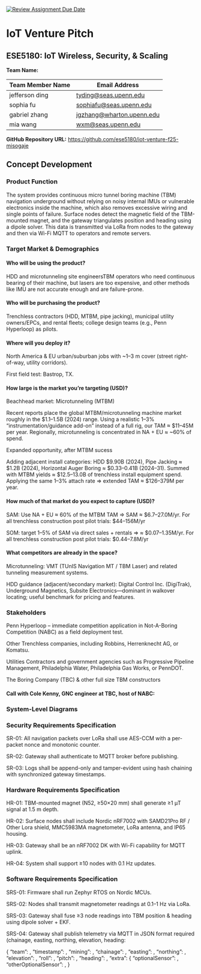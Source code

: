 [![Review Assignment Due Date](https://classroom.github.com/assets/deadline-readme-button-22041afd0340ce965d47ae6ef1cefeee28c7c493a6346c4f15d667ab976d596c.svg)](https://classroom.github.com/a/9GQ6o4cu)

# IoT Venture Pitch

## ESE5180: IoT Wireless, Security, & Scaling

**Team Name:**

| Team Member Name | Email Address             |
| ---------------- | ------------------------- |
| jefferson ding   | tyding@seas.upenn.edu     |
| sophia fu        | sophiafu@seas.upenn.edu   |
| gabriel zhang    | jgzhang@wharton.upenn.edu |
| mia wang         | wxm@seas.upenn.edu        |

**GitHub Repository URL:** https://github.com/ese5180/iot-venture-f25-misogaje

## Concept Development

### Product Function

The system provides continuous micro tunnel boring machine (TBM) navigation underground without relying on noisy internal IMUs or vulnerable electronics inside the machine, which also removes excessive wiring and single points of failure. Surface nodes detect the magnetic field of the TBM-mounted magnet, and the gateway triangulates position and heading using a dipole solver. This data is transmitted via LoRa from nodes to the gateway and then via Wi-Fi MQTT to operators and remote servers.

### Target Market & Demographics

#### Who will be using the product?

HDD and microtunneling site engineersTBM operators who need continuous bearing of their machine, but lasers are too expensive, and other methods like IMU are not accurate enough and are failure-prone.

#### Who will be purchasing the product?

Trenchless contractors (HDD, MTBM, pipe jacking), municipal utility owners/EPCs, and rental fleets; college design teams (e.g., Penn Hyperloop) as pilots.

#### Where will you deploy it?

North America & EU urban/suburban jobs with ~1–3 m cover (street right-of-way, utility corridors).

First field test: Bastrop, TX.

#### How large is the market you’re targeting (USD)?

Beachhead market: Microtunneling (MTBM)

Recent reports place the global MTBM/microtunneling machine market roughly in the $1.1–1.5B (2024) range. Using a realistic 1–3% “instrumentation/guidance add-on” instead of a full rig, our TAM ≈ $11–45M per year. Regionally, microtunneling is concentrated in NA + EU ≈ ~60% of spend.

Expanded opportunity, after MTBM sucess

Adding adjacent install categories: HDD $9.90B (2024), Pipe Jacking ≈ $1.2B (2024), Horizontal Auger Boring ≈ $0.33–0.41B (2024–31). Summed with MTBM yields ≈ $12.5–13.0B of trenchless install equipment spend. Applying the same 1–3% attach rate ⇒ extended TAM ≈ $126–379M per year.

#### How much of that market do you expect to capture (USD)?

SAM: Use NA + EU ≈ 60% of the MTBM TAM ⇒ SAM ≈ $6.7–27.0M/yr. For all trenchless construction post pilot trials: $44–156M/yr

SOM: target 1–5% of SAM via direct sales + rentals ⇒ ≈ $0.07–1.35M/yr. For all trenchless construction post pilot trials: $0.44–7.8M/yr

#### What competitors are already in the space?

Microtunneling: VMT (TUnIS Navigation MT / TBM Laser) and related tunneling measurement systems. 

HDD guidance (adjacent/secondary market): Digital Control Inc. (DigiTrak), Underground Magnetics, Subsite Electronics—dominant in walkover locating; useful benchmark for pricing and features. 

### Stakeholders

Penn Hyperloop – immediate competition application in Not-A-Boring Competition (NABC) as a field deployment test.

Other Trenchless companies, including Robbins, Herrenknecht AG, or Komatsu.

Utilities Contractors and government agencies such as Progressive Pipeline Management, Philadelphia Water, Philadelphia Gas Works, or PennDOT.

The Boring Company (TBC) & other full size TBM constructors

#### Call with Cole Kenny, GNC engineer at TBC, host of NABC:



### System-Level Diagrams



### Security Requirements Specification

SR-01: All navigation packets over LoRa shall use AES-CCM with a per-packet nonce and monotonic counter.

SR-02: Gateway shall authenticate to MQTT broker before publishing.

SR-03: Logs shall be append-only and tamper-evident using hash chaining with synchronized gateway timestamps.

### Hardware Requirements Specification

HR-01: TBM-mounted magnet (N52, ≥50×20 mm) shall generate ≥1 μT signal at 1.5 m depth.

HR-02: Surface nodes shall include Nordic nRF7002 with SAMD21Pro RF / Other Lora shield, MMC5983MA magnetometer, LoRa antenna, and IP65 housing.

HR-03: Gateway shall be an nRF7002 DK with Wi-Fi capability for MQTT uplink.

HR-04: System shall support ≥10 nodes with 0.1 Hz updates.

### Software Requirements Specification

SRS-01: Firmware shall run Zephyr RTOS on Nordic MCUs.

SRS-02: Nodes shall transmit magnetometer readings at 0.1–1 Hz via LoRa.

SRS-03: Gateway shall fuse ≥3 node readings into TBM position & heading using dipole solver + EKF.

SRS-04: Gateway shall publish telemetry via MQTT in JSON format required  (chainage, easting, northing, elevation, heading:

{ “team”: <string-formatted team name>, “timestamp”: <UNIX timestamp>, “mining”: <boolean mining flag>, “chainage”: <float-formatted chainage in m>, “easting”: <float-formatted easting in m>, “northing”: <float-formatted northing in m>, “elevation”: <float-formatted elevation in m>, “roll”: <float-formatted roll in radians>, “pitch”: <float-formatted pitch in radians>, “heading”: <float-formatted heading in radians>, “extra”: { “optionalSensor”: <data>, “otherOptionalSensor”: <data>, }
